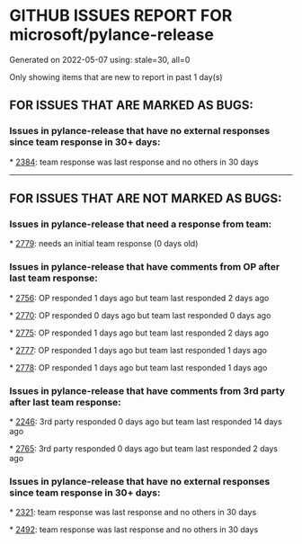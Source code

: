 
# GITHUB ISSUES REPORT FOR microsoft/pylance-release


Generated on 2022-05-07 using: stale=30, all=0


Only showing items that are new to report in past 1 day(s)


## FOR ISSUES THAT ARE MARKED AS BUGS:


### Issues in pylance-release that have no external responses since team response in 30+ days:


\* [2384](https://github.com/microsoft/pylance-release/issues/2384 "Dictionary Intellisense only works with two sets of brackets in Jupyter Notebooks"): team response was last response and no others in 30 days

---

## FOR ISSUES THAT ARE NOT MARKED AS BUGS:


### Issues in pylance-release that need a response from team:


\* [2779](https://github.com/microsoft/pylance-release/issues/2779 "Multiline tuples don't fold"): needs an initial team response (0 days old)

### Issues in pylance-release that have comments from OP after last team response:


\* [2756](https://github.com/microsoft/pylance-release/issues/2756 "Pylance extension consistenly uses 100% CPU in macOS"): OP responded 1 days ago but team last responded 2 days ago

\* [2770](https://github.com/microsoft/pylance-release/issues/2770 "Unreachable code for common django exception"): OP responded 0 days ago but team last responded 0 days ago

\* [2775](https://github.com/microsoft/pylance-release/issues/2775 "constant definition in __init__"): OP responded 1 days ago but team last responded 2 days ago

\* [2777](https://github.com/microsoft/pylance-release/issues/2777 "Dead code detection broken"): OP responded 1 days ago but team last responded 1 days ago

\* [2778](https://github.com/microsoft/pylance-release/issues/2778 "PyRight doesn't see arguments of constructor for class inherited from pandas.DataFrame"): OP responded 1 days ago but team last responded 1 days ago

### Issues in pylance-release that have comments from 3rd party after last team response:


\* [2246](https://github.com/microsoft/pylance-release/issues/2246 "Error message persists for package imports"): 3rd party responded 0 days ago but team last responded 14 days ago

\* [2765](https://github.com/microsoft/pylance-release/issues/2765 "Error: command 'pyright.createtypestub' already exists"): 3rd party responded 0 days ago but team last responded 2 days ago

### Issues in pylance-release that have no external responses since team response in 30+ days:


\* [2321](https://github.com/microsoft/pylance-release/issues/2321 "Commented code at the end of a method doesn't collapse with method"): team response was last response and no others in 30 days

\* [2492](https://github.com/microsoft/pylance-release/issues/2492 "Folding issues on regular methods"): team response was last response and no others in 30 days
